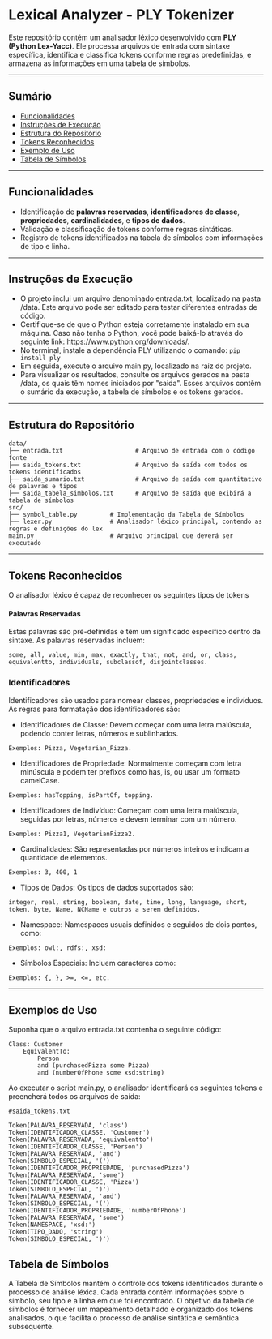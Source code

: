 # Lexical Analyzer - PLY Tokenizer

Este repositório contém um analisador léxico desenvolvido com **PLY (Python Lex-Yacc)**. Ele processa arquivos de entrada com sintaxe específica, identifica e classifica tokens conforme regras predefinidas, e armazena as informações em uma tabela de símbolos.

---

## **Sumário**
- [Funcionalidades](#funcionalidades)
- [Instruções de Execução](#instruções-de-execução)
- [Estrutura do Repositório](#estrutura-do-repositório)
- [Tokens Reconhecidos](#tokens-reconhecidos)
- [Exemplo de Uso](#exemplo-de-uso)
- [Tabela de Símbolos](#tabela-de-símbolos)

---

## **Funcionalidades**
- Identificação de **palavras reservadas**, **identificadores de classe**, **propriedades**, **cardinalidades**, e **tipos de dados**.
- Validação e classificação de tokens conforme regras sintáticas.
- Registro de tokens identificados na tabela de símbolos com informações de tipo e linha.

---

## **Instruções de Execução**
- O projeto inclui um arquivo denominado entrada.txt, localizado na pasta /data. Este arquivo pode ser editado para testar diferentes entradas de código.
- Certifique-se de que o Python esteja corretamente instalado em sua máquina. Caso não tenha o Python, você pode baixá-lo através do seguinte link: https://www.python.org/downloads/.
- No terminal, instale a dependência PLY utilizando o comando: `pip install ply`
- Em seguida, execute o arquivo main.py, localizado na raiz do projeto.
- Para visualizar os resultados, consulte os arquivos gerados na pasta /data, os quais têm nomes iniciados por "saida". Esses arquivos contêm o sumário da execução, a tabela de símbolos e os tokens gerados.
---

## **Estrutura do Repositório**
```plaintext
data/
├── entrada.txt                    # Arquivo de entrada com o código fonte
├── saida_tokens.txt               # Arquivo de saída com todos os tokens identificados
├── saida_sumario.txt              # Arquivo de saída com quantitativo de palavras e tipos
├── saida_tabela_simbolos.txt      # Arquivo de saída que exibirá a tabela de símbolos
src/
├── symbol_table.py         # Implementação da Tabela de Símbolos
├── lexer.py                # Analisador léxico principal, contendo as regras e definições do lex
main.py                     # Arquivo principal que deverá ser executado
```
---

## **Tokens Reconhecidos**
O analisador léxico é capaz de reconhecer os seguintes tipos de tokens
#### Palavras Reservadas
Estas palavras são pré-definidas e têm um significado específico dentro da sintaxe. As palavras reservadas incluem:
```plaintext
some, all, value, min, max, exactly, that, not, and, or, class, equivalentto, individuals, subclassof, disjointclasses.
```
### Identificadores
Identificadores são usados para nomear classes, propriedades e indivíduos. As regras para formatação dos identificadores são:

- Identificadores de Classe: Devem começar com uma letra maiúscula, podendo conter letras, números e sublinhados.
```plaintext
Exemplos: Pizza, Vegetarian_Pizza.
````
-  Identificadores de Propriedade: Normalmente começam com letra minúscula e podem ter prefixos como has, is, ou usar um formato camelCase.
```plaintext
Exemplos: hasTopping, isPartOf, topping.
````
-  Identificadores de Indivíduo: Começam com uma letra maiúscula, seguidas por letras, números e devem terminar com um número.
```plaintext
Exemplos: Pizza1, VegetarianPizza2.
````
-  Cardinalidades: São representadas por números inteiros e indicam a quantidade de elementos. 
```plaintext
Exemplos: 3, 400, 1
````

-  Tipos de Dados: Os tipos de dados suportados são:
```plaintext
integer, real, string, boolean, date, time, long, language, short, token, byte, Name, NCName e outros a serem definidos.
```
-  Namespace: Namespaces usuais definidos e seguidos de dois pontos, como:
```plaintext
Exemplos: owl:, rdfs:, xsd:
````
-  Símbolos Especiais: Incluem caracteres como:
```plaintext
Exemplos: {, }, >=, <=, etc.
```

---

## **Exemplos de Uso**
Suponha que o arquivo entrada.txt contenha o seguinte código:

```plaintext
Class: Customer
    EquivalentTo:
        Person
        and (purchasedPizza some Pizza)
        and (numberOfPhone some xsd:string)
````
Ao executar o script main.py, o analisador identificará os seguintes tokens e preencherá todos os arquivos de saída:
```plaintext
#saida_tokens.txt

Token(PALAVRA_RESERVADA, 'class')
Token(IDENTIFICADOR_CLASSE, 'Customer')
Token(PALAVRA_RESERVADA, 'equivalentto')
Token(IDENTIFICADOR_CLASSE, 'Person')
Token(PALAVRA_RESERVADA, 'and')
Token(SIMBOLO_ESPECIAL, '(')
Token(IDENTIFICADOR_PROPRIEDADE, 'purchasedPizza')
Token(PALAVRA_RESERVADA, 'some')
Token(IDENTIFICADOR_CLASSE, 'Pizza')
Token(SIMBOLO_ESPECIAL, ')')
Token(PALAVRA_RESERVADA, 'and')
Token(SIMBOLO_ESPECIAL, '(')
Token(IDENTIFICADOR_PROPRIEDADE, 'numberOfPhone')
Token(PALAVRA_RESERVADA, 'some')
Token(NAMESPACE, 'xsd:')
Token(TIPO_DADO, 'string')
Token(SIMBOLO_ESPECIAL, ')')
````

## **Tabela de Símbolos**
A Tabela de Símbolos mantém o controle dos tokens identificados durante o processo de análise léxica. Cada entrada contém informações sobre o símbolo, seu tipo e a linha em que foi encontrado. O objetivo da tabela de símbolos é fornecer um mapeamento detalhado e organizado dos tokens analisados, o que facilita o processo de análise sintática e semântica subsequente.

